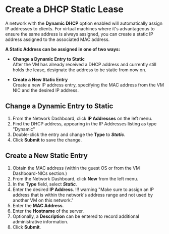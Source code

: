 # Create a DHCP Static Lease

A network with the **Dynamic DHCP** option enabled will automatically assign IP addresses to clients. For virtual machines where it's advantageous to ensure the same address is always assigned, you can create a static IP address assigned to the associated MAC address.

**A Static Address can be assigned in one of two ways:**

- **Change a Dynamic Entry to Static**  
After the VM has already received a DHCP address and currently still holds the lease, designate the address to be static from now on.

- **Create a New Static Entry**  
Create a new IP address entry, specifying the MAC address from the VM NIC and the desired IP address.

## Change a Dynamic Entry to Static

1. From the Network Dashboard, click **IP Addresses** on the left menu.
2. Find the DHCP address, appearing in the IP Addresses listing as type "Dynamic"
3. Double-click the entry and change the **Type** to ***Static***.
4. Click **Submit** to save the change.

## Create a New Static Entry

1. Obtain the MAC address (within the guest OS or from the VM Dashboard-NICs section.)
2. From the Network Dashboard, click **New** from the left menu.
3. In the **Type** field, select ***Static***.
4. Enter the desired **IP Address**.
!!! warning "Make sure to assign an IP address that is within the network's address range and not used by another VM on this network."
5. Enter the **MAC Address**.
6. Enter the **Hostname** of the server.
7. Optionally, a **Description** can be entered to record additional administrative information.
8. Click **Submit**.
